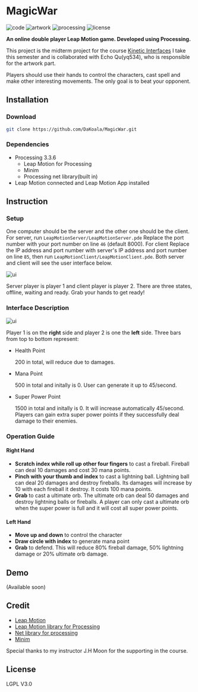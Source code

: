 # MagicWar
![code](https://img.shields.io/badge/code-Billy%20Zou-blue.svg)
![artwork](https://img.shields.io/badge/artwork-Echo%20Qu-blue.svg)
![processing](https://img.shields.io/badge/Processing-3.3.6-lightgrey.svg)
![license](https://img.shields.io/badge/license-LGPL--3.0-green.svg)

**An online double player Leap Motion game. Developed using Processing.**

This project is the midterm project for the course [Kinetic Interfaces](http://ima.nyu.sh/kinetic-interfaces/) I take this semester and is collaborated with Echo Qu(yq534), who is responsible for the artwork part.

Players should use their hands to control the characters, cast spell and make other interesting movements. The only goal is to beat your opponent.

## Installation

### Download

``` bash
git clone https://github.com/DaKoala/MagicWar.git
```

### Dependencies

* Processing 3.3.6
  + Leap Motion for Processing
  + Minim
  + Processing net library(built in)
* Leap Motion connected and Leap Motion App installed

## Instruction

### Setup
One computer should be the server and the other one should be the client. For server, run `LeapMotionServer/LeapMotionServer.pde` Replace the port number with your port number on line `46` (default 8000). For client Replace the IP address and port number with server's IP address and port number on line `85`, then run `LeapMotionClient/LeapMotionClient.pde`. Both server and client will see the user interface below.

![ui](https://s1.ax1x.com/2018/03/20/9Tj6Ld.png)

Server player is player 1 and client player is player 2. There are three states, offline, waiting and ready. Grab your hands to get ready!

### Interface Description

![ui](https://s1.ax1x.com/2018/03/20/9TjRot.png)

Player 1 is on the **right** side and player 2 is one the **left** side. Three bars from top to bottom represent:

* Health Point

    200 in total, will reduce due to damages.

* Mana Point

    500 in total and initally is 0. User can generate it up to 45/second.

* Super Power Point

    1500 in total and initally is 0. It will increase automatically 45/second. Players can gain extra super power points if they successfully deal damage to their enemies.

### Operation Guide

#### Right Hand

* **Scratch index while roll up other four fingers** to cast a fireball. Fireball can deal 10 damages and cost 30 mana points.
* **Pinch with your thumb and index** to cast a lightning ball. Lightning ball can deal 20 damages and destroy fireballs. Its damages will increase by 10 with each fireball it destroy. It costs 100 mana points.
* **Grab** to cast a ultimate orb. The ultimate orb can deal 50 damages and destroy lightning balls or fireballs. A player can only cast a ultimate orb when the super power is full and it will cost all super power points.

#### Left Hand

* **Move up and down** to control the character
* **Draw circle with index** to generate mana point
* **Grab** to defend. This will reduce 80% fireball damage, 50% lightning damage or 20% ultimate orb damage.

## Demo

(Available soon)

## Credit

* [Leap Motion](https://www.leapmotion.com/)
* [Leap Motion library for Processing](https://github.com/nok/leap-motion-processing)
* [Net library for processing](https://github.com/processing/processing/tree/master/java/libraries/net)
* [Minim](http://code.compartmental.net/tools/minim/)

Special thanks to my instructor J.H Moon for the supporting in the course.

## License

LGPL V3.0